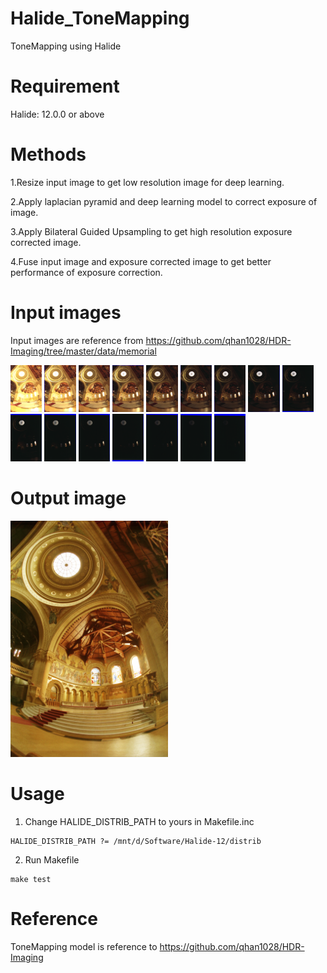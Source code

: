 # Halide_ToneMapping
ToneMapping using Halide

# Requirement
Halide: 12.0.0 or above

# Methods
1.Resize input image to get low resolution image for deep learning.

2.Apply laplacian pyramid and deep learning model to correct exposure of image.

3.Apply Bilateral Guided Upsampling to get high resolution exposure corrected image. 

4.Fuse input image and exposure corrected image to get better performance of exposure correction.

# Input images
Input images are reference from https://github.com/qhan1028/HDR-Imaging/tree/master/data/memorial

<img src="https://github.com/venson-chiang/Halide_ToneMapping/blob/main/images/memorial0061.png" width="10%" height="10%"> <img src="https://github.com/venson-chiang/Halide_ToneMapping/blob/main/images/memorial0062.png" width="10%" height="10%"> <img src="https://github.com/venson-chiang/Halide_ToneMapping/blob/main/images/memorial0063.png" width="10%" height="10%"> <img src="https://github.com/venson-chiang/Halide_ToneMapping/blob/main/images/memorial0064.png" width="10%" height="10%"> <img src="https://github.com/venson-chiang/Halide_ToneMapping/blob/main/images/memorial0065.png" width="10%" height="10%"> <img src="https://github.com/venson-chiang/Halide_ToneMapping/blob/main/images/memorial0066.png" width="10%" height="10%"> <img src="https://github.com/venson-chiang/Halide_ToneMapping/blob/main/images/memorial0067.png" width="10%" height="10%"> <img src="https://github.com/venson-chiang/Halide_ToneMapping/blob/main/images/memorial0068.png" width="10%" height="10%"> <img src="https://github.com/venson-chiang/Halide_ToneMapping/blob/main/images/memorial0069.png" width="10%" height="10%"> <img src="https://github.com/venson-chiang/Halide_ToneMapping/blob/main/images/memorial0070.png" width="10%" height="10%"> <img src="https://github.com/venson-chiang/Halide_ToneMapping/blob/main/images/memorial0071.png" width="10%" height="10%"> <img src="https://github.com/venson-chiang/Halide_ToneMapping/blob/main/images/memorial0072.png" width="10%" height="10%"> <img src="https://github.com/venson-chiang/Halide_ToneMapping/blob/main/images/memorial0073.png" width="10%" height="10%"> <img src="https://github.com/venson-chiang/Halide_ToneMapping/blob/main/images/memorial0074.png" width="10%" height="10%"> <img src="https://github.com/venson-chiang/Halide_ToneMapping/blob/main/images/memorial0075.png" width="10%" height="10%"> <img src="https://github.com/venson-chiang/Halide_ToneMapping/blob/main/images/memorial0076.png" width="10%" height="10%"> 

# Output image
<img src="https://github.com/venson-chiang/Halide_ToneMapping/blob/main/output/memorial_tonemapping.png" width="50%" height="50%">

# Usage
1. Change HALIDE_DISTRIB_PATH to yours in Makefile.inc
```
HALIDE_DISTRIB_PATH ?= /mnt/d/Software/Halide-12/distrib 
```
2. Run Makefile 
```
make test
```

# Reference
ToneMapping model is reference to https://github.com/qhan1028/HDR-Imaging
